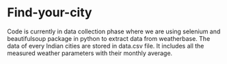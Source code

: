 # Find-your-city

Code is currently in data collection phase where we are using selenium and beautifulsoup package in python to extract data from weatherbase. The data of every Indian cities are stored in data.csv file. It includes all the measured weather parameters with their monthly average.
